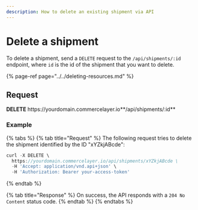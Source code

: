 ```yaml
---
description: How to delete an existing shipment via API
---
```


# Delete a shipment

To delete a shipment, send a `DELETE` request to the `/api/shipments/:id` endpoint, where `id` is the id of the shipment that you want to delete.

{% page-ref page="../../deleting-resources.md" %}

## Request

**DELETE** https://<i></i>yourdomain.commercelayer.io**/api/shipments/:id**

### Example

{% tabs %}
{% tab title="Request" %}
The following request tries to delete the shipment identified by the ID "xYZkjABcde":

```javascript
curl -X DELETE \
  https://yourdomain.commercelayer.io/api/shipments/xYZkjABcde \
  -H 'Accept: application/vnd.api+json' \
  -H 'Authorization: Bearer your-access-token'
```
{% endtab %}

{% tab title="Response" %}
On success, the API responds with a `204 No Content` status code.
{% endtab %}
{% endtabs %}

